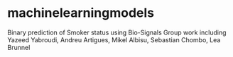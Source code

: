 # machinelearningmodels
Binary prediction of Smoker status using Bio-Signals
Group work including Yazeed Yabroudi, Andreu Artigues, Mikel Albisu, Sebastian Chombo, Lea Brunnel
